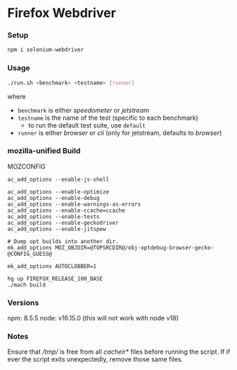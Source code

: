 # Firefox Webdriver

### Setup
```sh
npm i selenium-webdriver
```

### Usage
```sh
./run.sh <benchmark> <testname> [runner]
```
where 
- `benchmark` is either *speedometer* or *jetstream*
- `testname` is the name of the test (specific to each benchmark)
  - to run the default test suite, use `default`
  <!-- - to run all tests, individually, use `all` -->
- `runner` is either *browser* or *cli* (only for jetstream, defaults to *browser*)

### mozilla-unified Build
MOZCONFIG
```
ac_add_options --enable-js-shell

ac_add_options --enable-optimize
ac_add_options --enable-debug
ac_add_options --enable-warnings-as-errors
ac_add_options --enable-ccache=ccache
ac_add_options --enable-tests
ac_add_options --enable-geckodriver
ac_add_options --enable-jitspew

# Dump opt builds into another dir.
mk_add_options MOZ_OBJDIR=@TOPSRCDIR@/obj-optdebug-browser-gecko-@CONFIG_GUESS@

mk_add_options AUTOCLOBBER=1
```
```
hg up FIREFOX_RELEASE_100_BASE
./mach build
```

### Versions
npm:  8.5.5
node: v16.15.0 (this will not work with node v18)

### Notes
Ensure that */tmp/* is free from all *cacheir\** files before running the
script. If if ever the script exits unexpectedly, remove those same files.
